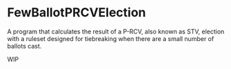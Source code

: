 # FewBallotPRCVElection
A program that calculates the result of a P-RCV, also known as STV, election with a ruleset designed for tiebreaking when there are a small number of ballots cast.

WIP
